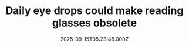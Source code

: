 ---
title: "Daily eye drops could make reading glasses obsolete"
date: 2025-09-15T05:23:48.000Z
category: Health
externalLink: "https://www.sciencedaily.com/releases/2025/09/250914205832.htm"
image: ""
excerpt: "Eye drops combining pilocarpine and diclofenac helped patients read extra lines on vision charts, with effects lasting up to two years. The treatment could revolutionize presbyopia care as a safe, non-surgical alternative to glasses.…"
---